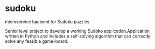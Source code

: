 # sudoku
microservice backend for Sudoku puzzles

Senior level project to develop a working Sudoko application.Application written in Python and includes a self-solving algorithm that can correctly solve any feasible game-board.
